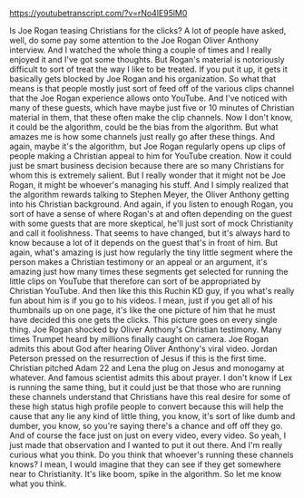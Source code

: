 https://youtubetranscript.com/?v=rNo4lE95lM0

 Is Joe Rogan teasing Christians for the clicks? A lot of people have asked, well, do some pay some attention to the Joe Rogan Oliver Anthony interview. And I watched the whole thing a couple of times and I really enjoyed it and I've got some thoughts. But Rogan's material is notoriously difficult to sort of treat the way I like to be treated. If you put it up, it gets it basically gets blocked by Joe Rogan and his organization. So what that means is that people mostly just sort of feed off of the various clips channel that the Joe Rogan experience allows onto YouTube. And I've noticed with many of these guests, which have maybe just five or 10 minutes of Christian material in them, that these often make the clip channels. Now I don't know, it could be the algorithm, could be the bias from the algorithm. But what amazes me is how some channels just really go after these things. And again, maybe it's the algorithm, but Joe Rogan regularly opens up clips of people making a Christian appeal to him for YouTube creation. Now it could just be smart business decision because there are so many Christians for whom this is extremely salient. But I really wonder that it might not be Joe Rogan, it might be whoever's managing his stuff. And I simply realized that the algorithm rewards talking to Stephen Meyer, the Oliver Anthony getting into his Christian background. And again, if you listen to enough Rogan, you sort of have a sense of where Rogan's at and often depending on the guest with some guests that are more skeptical, he'll just sort of mock Christianity and call it foolishness. That seems to have changed, but it's always hard to know because a lot of it depends on the guest that's in front of him. But again, what's amazing is just how regularly the tiny little segment where the person makes a Christian testimony or an appeal or an argument, it's amazing just how many times these segments get selected for running the little clips on YouTube that therefore can sort of be appropriated by Christian YouTube. And then like this this Ruchin KD guy, if you what's really fun about him is if you go to his videos. I mean, just if you get all of his thumbnails up on one page, it's like the one picture of him that he must have decided this one gets the clicks. This picture goes on every single thing. Joe Rogan shocked by Oliver Anthony's Christian testimony. Many times Trumpet heard by millions finally caught on camera. Joe Rogan admits this about God after hearing Oliver Anthony's viral video. Jordan Peterson pressed on the resurrection of Jesus if this is the first time. Christian pitched Adam 22 and Lena the plug on Jesus and monogamy at whatever. And famous scientist admits this about prayer. I don't know if Lex is running the same thing, but it could just be that those who are running these channels understand that Christians have this real desire for some of these high status high profile people to convert because this will help the cause that any lie any kind of little thing, you know, it's sort of like dumb and dumber, you know, so you're saying there's a chance and off off they go. And of course the face just on just on every video, every video. So yeah, I just made that observation and I wanted to put it out there. And I'm really curious what you think. Do you think that whoever's running these channels knows? I mean, I would imagine that they can see if they get somewhere near to Christianity. It's like boom, spike in the algorithm. So let me know what you think.